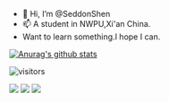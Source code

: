 - 👋 Hi, I’m @SeddonShen
- 📫 A student in NWPU,Xi'an China.
- Want to learn something.I hope I can.


[![Anurag's github stats](https://github-readme-stats.vercel.app/api?username=SeddonShen&count_private=true)](https://github.com/anuraghazra/github-readme-stats)


![visitors](https://visitor-badge.laobi.icu/badge?page_id=seddonshen.visitor-badge)

<p>
  <img src="https://api.githubtrends.io/user/svg/seddonshen/langs?time_range=one_year&theme=classic" />
  <img src="https://api.githubtrends.io/user/svg/seddonshen/repos?time_range=one_year&theme=classic" />
  <img src="https://github-readme-stats.vercel.app/api/top-langs?username=seddonshen&show_icons=true&locale=en&layout=compact&hide=html&langs_count=20" />
</p>
<!---
SeddonShen/SeddonShen is a ✨ special ✨ repository because its `README.md` (this file) appears on your GitHub profile.
You can click the Preview link to take a look at your changes.
--->
